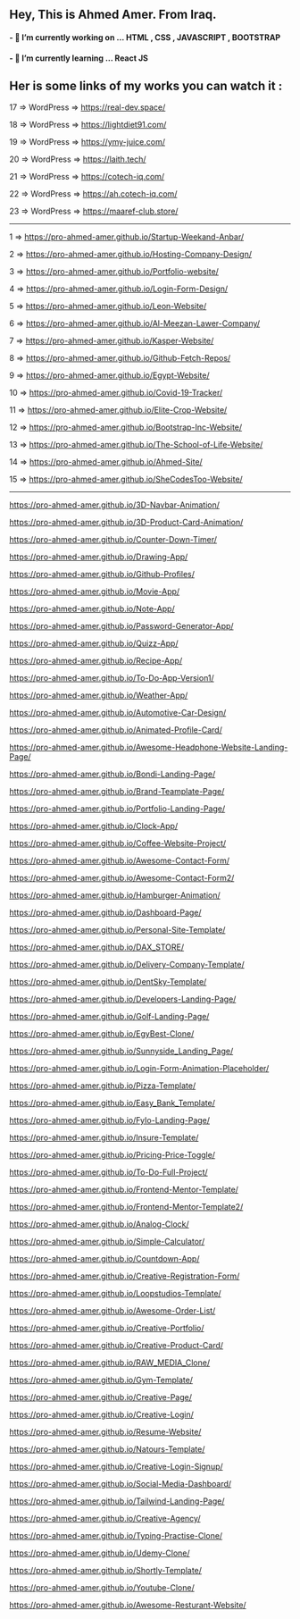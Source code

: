 ## Hey, This is Ahmed Amer. From Iraq.
#### - 🔭 I’m currently working on ... HTML , CSS , JAVASCRIPT , BOOTSTRAP
#### - 🌱 I’m currently learning ... React JS

## Her is some links of my works you can watch it :

17 => WordPress => https://real-dev.space/

18 => WordPress => https://lightdiet91.com/

19 => WordPress => https://ymy-juice.com/

20 => WordPress => https://laith.tech/

21 => WordPress => https://cotech-iq.com/

22 => WordPress => https://ah.cotech-iq.com/

23 => WordPress => https://maaref-club.store/

------------------------------------------------------------------

1 => https://pro-ahmed-amer.github.io/Startup-Weekand-Anbar/

2 => https://pro-ahmed-amer.github.io/Hosting-Company-Design/

3 => https://pro-ahmed-amer.github.io/Portfolio-website/

4 => https://pro-ahmed-amer.github.io/Login-Form-Design/

5 => https://pro-ahmed-amer.github.io/Leon-Website/

6 => https://pro-ahmed-amer.github.io/Al-Meezan-Lawer-Company/

7 => https://pro-ahmed-amer.github.io/Kasper-Website/

8 => https://pro-ahmed-amer.github.io/Github-Fetch-Repos/

9 => https://pro-ahmed-amer.github.io/Egypt-Website/

10 => https://pro-ahmed-amer.github.io/Covid-19-Tracker/

11 => https://pro-ahmed-amer.github.io/Elite-Crop-Website/

12 => https://pro-ahmed-amer.github.io/Bootstrap-Inc-Website/

13 => https://pro-ahmed-amer.github.io/The-School-of-Life-Website/

14 => https://pro-ahmed-amer.github.io/Ahmed-Site/

15 => https://pro-ahmed-amer.github.io/SheCodesToo-Website/

------------------------------------------------------------------

https://pro-ahmed-amer.github.io/3D-Navbar-Animation/

https://pro-ahmed-amer.github.io/3D-Product-Card-Animation/

https://pro-ahmed-amer.github.io/Counter-Down-Timer/

https://pro-ahmed-amer.github.io/Drawing-App/

https://pro-ahmed-amer.github.io/Github-Profiles/

https://pro-ahmed-amer.github.io/Movie-App/

https://pro-ahmed-amer.github.io/Note-App/

https://pro-ahmed-amer.github.io/Password-Generator-App/

https://pro-ahmed-amer.github.io/Quizz-App/

https://pro-ahmed-amer.github.io/Recipe-App/

https://pro-ahmed-amer.github.io/To-Do-App-Version1/

https://pro-ahmed-amer.github.io/Weather-App/

https://pro-ahmed-amer.github.io/Automotive-Car-Design/

https://pro-ahmed-amer.github.io/Animated-Profile-Card/

https://pro-ahmed-amer.github.io/Awesome-Headphone-Website-Landing-Page/

https://pro-ahmed-amer.github.io/Bondi-Landing-Page/

https://pro-ahmed-amer.github.io/Brand-Teamplate-Page/

https://pro-ahmed-amer.github.io/Portfolio-Landing-Page/

https://pro-ahmed-amer.github.io/Clock-App/

https://pro-ahmed-amer.github.io/Coffee-Website-Project/

https://pro-ahmed-amer.github.io/Awesome-Contact-Form/

https://pro-ahmed-amer.github.io/Awesome-Contact-Form2/

https://pro-ahmed-amer.github.io/Hamburger-Animation/

https://pro-ahmed-amer.github.io/Dashboard-Page/

https://pro-ahmed-amer.github.io/Personal-Site-Template/

https://pro-ahmed-amer.github.io/DAX_STORE/

https://pro-ahmed-amer.github.io/Delivery-Company-Template/

https://pro-ahmed-amer.github.io/DentSky-Template/

https://pro-ahmed-amer.github.io/Developers-Landing-Page/

https://pro-ahmed-amer.github.io/Golf-Landing-Page/

https://pro-ahmed-amer.github.io/EgyBest-Clone/

https://pro-ahmed-amer.github.io/Sunnyside_Landing_Page/

https://pro-ahmed-amer.github.io/Login-Form-Animation-Placeholder/

https://pro-ahmed-amer.github.io/Pizza-Template/

https://pro-ahmed-amer.github.io/Easy_Bank_Template/

https://pro-ahmed-amer.github.io/FyIo-Landing-Page/

https://pro-ahmed-amer.github.io/Insure-Template/

https://pro-ahmed-amer.github.io/Pricing-Price-Toggle/

https://pro-ahmed-amer.github.io/To-Do-Full-Project/

https://pro-ahmed-amer.github.io/Frontend-Mentor-Template/

https://pro-ahmed-amer.github.io/Frontend-Mentor-Template2/

https://pro-ahmed-amer.github.io/Analog-Clock/

https://pro-ahmed-amer.github.io/Simple-Calculator/

https://pro-ahmed-amer.github.io/Countdown-App/

https://pro-ahmed-amer.github.io/Creative-Registration-Form/

https://pro-ahmed-amer.github.io/Loopstudios-Template/

https://pro-ahmed-amer.github.io/Awesome-Order-List/

https://pro-ahmed-amer.github.io/Creative-Portfolio/

https://pro-ahmed-amer.github.io/Creative-Product-Card/

https://pro-ahmed-amer.github.io/RAW_MEDIA_Clone/

https://pro-ahmed-amer.github.io/Gym-Template/

https://pro-ahmed-amer.github.io/Creative-Page/

https://pro-ahmed-amer.github.io/Creative-Login/

https://pro-ahmed-amer.github.io/Resume-Website/

https://pro-ahmed-amer.github.io/Natours-Template/

https://pro-ahmed-amer.github.io/Creative-Login-Signup/

https://pro-ahmed-amer.github.io/Social-Media-Dashboard/

https://pro-ahmed-amer.github.io/Tailwind-Landing-Page/

https://pro-ahmed-amer.github.io/Creative-Agency/

https://pro-ahmed-amer.github.io/Typing-Practise-Clone/

https://pro-ahmed-amer.github.io/Udemy-Clone/

https://pro-ahmed-amer.github.io/Shortly-Template/

https://pro-ahmed-amer.github.io/Youtube-Clone/

https://pro-ahmed-amer.github.io/Awesome-Resturant-Website/
